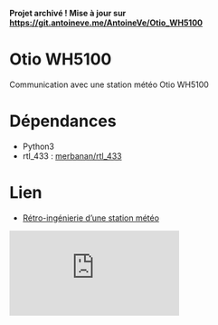 **Projet archivé ! Mise à jour sur https://git.antoineve.me/AntoineVe/Otio_WH5100**

# Otio WH5100
Communication avec une station météo Otio WH5100

# Dépendances
 * Python3
 * rtl_433 : [merbanan/rtl_433](https://github.com/merbanan/rtl_433)

# Lien
 * [Rétro-ingénierie d’une station météo](https://wiki.antoineve.me/doku.php?id=articles:domotique:retro-ingenierie_d_une_station_meteo)

![Capteurs de la station météo](https://wiki.antoineve.me/lib/exe/fetch.php?media=domotique:station_meteo_header.jpg)

